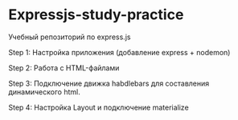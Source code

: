 # Expressjs-study-practice

Учебный репозиторий по express.js

Step 1: Настройка приложения (добавление express + nodemon)

Step 2: Работа с HTML-файлами

Step 3: Подключение движка habdlebars для составления динамического html. 

Step 4: Настройка Layout и подключение materialize